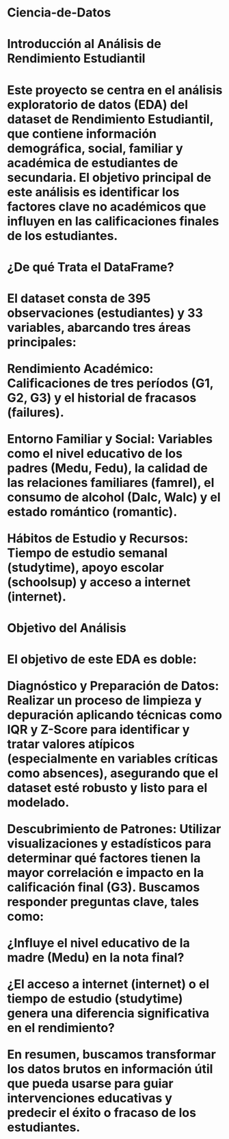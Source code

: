 # Ciencia-de-Datos

<h1>Introducción al Análisis de Rendimiento Estudiantil<h1/>
<p>Este proyecto se centra en el análisis exploratorio de datos (EDA) del dataset de Rendimiento Estudiantil, que contiene información demográfica, social, familiar y académica de estudiantes de secundaria. El objetivo principal de este análisis es identificar los factores clave no académicos que influyen en las calificaciones finales de los estudiantes.
</p>
<h1>¿De qué Trata el DataFrame?<h1/>
<p>El dataset consta de 395 observaciones (estudiantes) y 33 variables, abarcando tres áreas principales:

Rendimiento Académico: Calificaciones de tres períodos (G1, G2, G3) y el historial de fracasos (failures).

Entorno Familiar y Social: Variables como el nivel educativo de los padres (Medu, Fedu), la calidad de las relaciones familiares (famrel), el consumo de alcohol (Dalc, Walc) y el estado romántico (romantic).

Hábitos de Estudio y Recursos: Tiempo de estudio semanal (studytime), apoyo escolar (schoolsup) y acceso a internet (internet).
</p>
<h1>Objetivo del Análisis<h1/>
<p>El objetivo de este EDA es doble:

Diagnóstico y Preparación de Datos: Realizar un proceso de limpieza y depuración aplicando técnicas como IQR y Z-Score para identificar y tratar valores atípicos (especialmente en variables críticas como absences), asegurando que el dataset esté robusto y listo para el modelado.

Descubrimiento de Patrones: Utilizar visualizaciones y estadísticos para determinar qué factores tienen la mayor correlación e impacto en la calificación final (G3). Buscamos responder preguntas clave, tales como:

¿Influye el nivel educativo de la madre (Medu) en la nota final?

¿El acceso a internet (internet) o el tiempo de estudio (studytime) genera una diferencia significativa en el rendimiento?

En resumen, buscamos transformar los datos brutos en información útil que pueda usarse para guiar intervenciones educativas y predecir el éxito o fracaso de los estudiantes.
</p>
